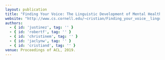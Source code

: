 ```yaml
---
layout: publication
title: "Finding Your Voice: The Linguistic Development of Mental Health Counselors"
website: "http://www.cs.cornell.edu/~cristian/Finding_your_voice__linguistic_development.html" 
authors:
  - { id: 'justinez', tag: '' }
  - { id: 'robertf', tag: '' }
  - { id: 'christinem', tag: '' }
  - { id: 'jaclynw', tag: '' }
  - { id: 'cristiand', tag: '' }
venue: Proceedings of ACL, 2019.
---
```

